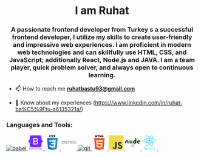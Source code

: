 
<h1 align="center">  
  <i class="fas fa-flag"></i>
 I am Ruhat</h1>
<h3 align="center">A passionate frontend developer from Turkey s a successful frontend developer, I utilize my skills to create user-friendly and impressive web experiences. I am proficient in modern web technologies and can skillfully use HTML, CSS, and JavaScript; additionally React, Node.js and JAVA. I am a team player, quick problem solver, and always open to continuous learning.</h3>

- 📫 How to reach me **ruhatbastu93@gmail.com**

- 📄 Know about my experiences (https://www.linkedin.com/in/ruhat-ba%C5%9Ftu-a6135321a/)

<p align="left">
</p>

<h3 align="left">Languages and Tools:</h3>
<p align="left"> <a href="https://babeljs.io/" target="_blank" rel="noreferrer"> <img src="https://www.vectorlogo.zone/logos/babeljs/babeljs-icon.svg" alt="babel" width="40" height="40"/> </a> <a href="https://getbootstrap.com" target="_blank" rel="noreferrer"> <img src="https://raw.githubusercontent.com/devicons/devicon/master/icons/bootstrap/bootstrap-plain-wordmark.svg" alt="bootstrap" width="40" height="40"/> </a> <a href="https://www.w3schools.com/css/" target="_blank" rel="noreferrer"> <img src="https://raw.githubusercontent.com/devicons/devicon/master/icons/css3/css3-original-wordmark.svg" alt="css3" width="40" height="40"/> </a> <a href="https://expressjs.com" target="_blank" rel="noreferrer"> <img src="https://raw.githubusercontent.com/devicons/devicon/master/icons/express/express-original-wordmark.svg" alt="express" width="40" height="40"/> </a> <a href="https://git-scm.com/" target="_blank" rel="noreferrer"> <img src="https://www.vectorlogo.zone/logos/git-scm/git-scm-icon.svg" alt="git" width="40" height="40"/> </a> <a href="https://www.w3.org/html/" target="_blank" rel="noreferrer"> <img src="https://raw.githubusercontent.com/devicons/devicon/master/icons/html5/html5-original-wordmark.svg" alt="html5" width="40" height="40"/> </a> <a href="https://developer.mozilla.org/en-US/docs/Web/JavaScript" target="_blank" rel="noreferrer"> <img src="https://raw.githubusercontent.com/devicons/devicon/master/icons/javascript/javascript-original.svg" alt="javascript" width="40" height="40"/> </a> <a href="https://nodejs.org" target="_blank" rel="noreferrer"> <img src="https://raw.githubusercontent.com/devicons/devicon/master/icons/nodejs/nodejs-original-wordmark.svg" alt="nodejs" width="40" height="40"/> </a> <a href="https://reactjs.org/" target="_blank" rel="noreferrer"> <img src="https://raw.githubusercontent.com/devicons/devicon/master/icons/react/react-original-wordmark.svg" alt="react" width="40" height="40"/> </a>  <a href = "![image](https://github.com/ruhatb/ruhatb/assets/121804929/828d294e-a519-4df4-8d4d-3ed7d374d76e"> </a> <img src"![image]"(https://github.com/ruhatb/ruhatb/assets/121804929/8f5af8a3-7b9c-4ca6-a842-33fc5c7a45d1)

></p>

